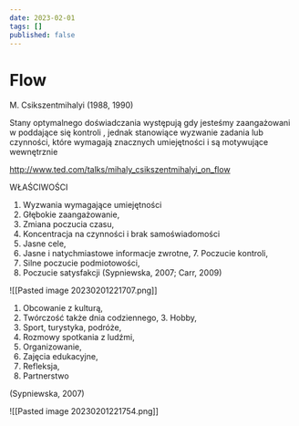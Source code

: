 ```yaml
---
date: 2023-02-01
tags: []
published: false
---
```

# Flow

M. Csikszentmihalyi (1988, 1990)

Stany optymalnego doświadczania występują gdy jesteśmy zaangażowani w poddające się kontroli , jednak stanowiące wyzwanie zadania lub czynności, które wymagają znacznych umiejętności i są motywujące wewnętrznie

http://www.ted.com/talks/mihaly_csikszentmihalyi_on_flow

WŁAŚCIWOŚCI

1. Wyzwania wymagające umiejętności
2. Głębokie zaangażowanie,
3. Zmiana poczucia czasu,
4. Koncentracja na czynności i brak samoświadomości
5. Jasne cele,  
6. Jasne i natychmiastowe informacje zwrotne, 7. Poczucie kontroli,  
8. Silne poczucie podmiotowości,  
9. Poczucie satysfakcji
(Sypniewska, 2007; Carr, 2009)

![[Pasted image 20230201221707.png]]

1. Obcowanie z kulturą,  
2. Twórczość także dnia codziennego, 3. Hobby,  
4. Sport, turystyka, podróże,  
5. Rozmowy spotkania z ludźmi,  
6. Organizowanie,  
7. Zajęcia edukacyjne,  
8. Refleksja,  
9. Partnerstwo

(Sypniewska, 2007)

![[Pasted image 20230201221754.png]]